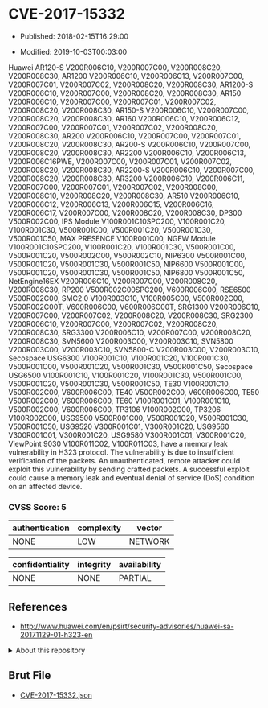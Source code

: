 # CVE-2017-15332

- Published: 2018-02-15T16:29:00

- Modified: 2019-10-03T00:03:00

Huawei AR120-S V200R006C10, V200R007C00, V200R008C20, V200R008C30, AR1200 V200R006C10, V200R006C13, V200R007C00, V200R007C01, V200R007C02, V200R008C20, V200R008C30, AR1200-S V200R006C10, V200R007C00, V200R008C20, V200R008C30, AR150 V200R006C10, V200R007C00, V200R007C01, V200R007C02, V200R008C20, V200R008C30, AR150-S V200R006C10, V200R007C00, V200R008C20, V200R008C30, AR160 V200R006C10, V200R006C12, V200R007C00, V200R007C01, V200R007C02, V200R008C20, V200R008C30, AR200 V200R006C10, V200R007C00, V200R007C01, V200R008C20, V200R008C30, AR200-S V200R006C10, V200R007C00, V200R008C20, V200R008C30, AR2200 V200R006C10, V200R006C13, V200R006C16PWE, V200R007C00, V200R007C01, V200R007C02, V200R008C20, V200R008C30, AR2200-S V200R006C10, V200R007C00, V200R008C20, V200R008C30, AR3200 V200R006C10, V200R006C11, V200R007C00, V200R007C01, V200R007C02, V200R008C00, V200R008C10, V200R008C20, V200R008C30, AR510 V200R006C10, V200R006C12, V200R006C13, V200R006C15, V200R006C16, V200R006C17, V200R007C00, V200R008C20, V200R008C30, DP300 V500R002C00, IPS Module V100R001C10SPC200, V100R001C20, V100R001C30, V500R001C00, V500R001C20, V500R001C30, V500R001C50, MAX PRESENCE V100R001C00, NGFW Module V100R001C10SPC200, V100R001C20, V100R001C30, V500R001C00, V500R001C20, V500R002C00, V500R002C10, NIP6300 V500R001C00, V500R001C20, V500R001C30, V500R001C50, NIP6600 V500R001C00, V500R001C20, V500R001C30, V500R001C50, NIP6800 V500R001C50, NetEngine16EX V200R006C10, V200R007C00, V200R008C20, V200R008C30, RP200 V500R002C00SPC200, V600R006C00, RSE6500 V500R002C00, SMC2.0 V100R003C10, V100R005C00, V500R002C00, V500R002C00T, V600R006C00, V600R006C00T, SRG1300 V200R006C10, V200R007C00, V200R007C02, V200R008C20, V200R008C30, SRG2300 V200R006C10, V200R007C00, V200R007C02, V200R008C20, V200R008C30, SRG3300 V200R006C10, V200R007C00, V200R008C20, V200R008C30, SVN5600 V200R003C00, V200R003C10, SVN5800 V200R003C00, V200R003C10, SVN5800-C V200R003C00, V200R003C10, Secospace USG6300 V100R001C10, V100R001C20, V100R001C30, V500R001C00, V500R001C20, V500R001C30, V500R001C50, Secospace USG6500 V100R001C10, V100R001C20, V100R001C30, V500R001C00, V500R001C20, V500R001C30, V500R001C50, TE30 V100R001C10, V500R002C00, V600R006C00, TE40 V500R002C00, V600R006C00, TE50 V500R002C00, V600R006C00, TE60 V100R001C01, V100R001C10, V500R002C00, V600R006C00, TP3106 V100R002C00, TP3206 V100R002C00, USG9500 V500R001C00, V500R001C20, V500R001C30, V500R001C50, USG9520 V300R001C01, V300R001C20, USG9560 V300R001C01, V300R001C20, USG9580 V300R001C01, V300R001C20, ViewPoint 9030 V100R011C02, V100R011C03, have a memory leak vulnerability in H323 protocol. The vulnerability is due to insufficient verification of the packets. An unauthenticated, remote attacker could exploit this vulnerability by sending crafted packets. A successful exploit could cause a memory leak and eventual denial of service (DoS) condition on an affected device.

### CVSS Score: **5**

| authentication | complexity | vector |
| --- | --- | --- |
| NONE | LOW | NETWORK |

| confidentiality | integrity | availability |
| --- | --- | --- |
| NONE | NONE | PARTIAL |

## References

* http://www.huawei.com/en/psirt/security-advisories/huawei-sa-20171129-01-h323-en

<details>
<summary>About this repository</summary> 

  This repository is part of the project [Live Hack CVE](https://github.com/Live-Hack-CVE). Main website can be found [www.live-hack.org](https://www.live-hack.org) 
  
  Made by [Sn0wAlice](https://github.com/Sn0wAlice) for the people that care about security and need to have a feed of the latest CVEs. Hope you enjoy it, don't forget to star the repo and follow me on [Twitter](https://twitter.com/Sn0wAlice) and [Github](https://github.com/Sn0wAlice). And that is my [personnal website](https://www.alice-snow.me/)

  - [Home Page](https://github.com/Live-Hack-CVE)
  - [Framework](https://github.com/Live-Hack-CVE/cve-framework)
  - [CVE database](https://github.com/Live-Hack-CVE/full_database)
  - [Changelog](https://github.com/Live-Hack-CVE/Changelog)
</details>

## Brut File

* [CVE-2017-15332.json](https://raw.githubusercontent.com/Live-Hack-CVE/full_database/main/cves/2017/CVE-2017-15332.json)

